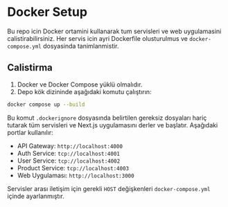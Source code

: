 # Docker Setup

Bu repo icin Docker ortamini kullanarak tum servisleri ve web uygulamasini calistirabilirsiniz. Her servis icin ayri Dockerfile olusturulmus ve `docker-compose.yml` dosyasinda tanimlanmistir.

## Calistirma

1. Docker ve Docker Compose yüklü olmalıdır.
2. Depo kök dizininde aşağıdaki komutu çalıştırın:

```bash
docker compose up --build
```

Bu komut `.dockerignore` dosyasında belirtilen gereksiz dosyaları hariç
tutarak tüm servisleri ve Next.js uygulamasını derler ve başlatır. Aşağıdaki portlar kullanılır:

- API Gateway: `http://localhost:4000`
- Auth Service: `tcp://localhost:4001`
- User Service: `tcp://localhost:4002`
- Product Service: `tcp://localhost:4003`
- Web Uygulaması: `http://localhost:3000`

Servisler arası iletişim için gerekli `HOST` değişkenleri `docker-compose.yml` içinde ayarlanmıştır.
